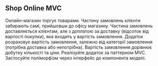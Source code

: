 
Shop Online MVC
-------------------
Онлайн-магазин торгує товарами.
Частину замовлень клієнти забирають самі, прийшовши
до офісу магазину.
Частина замовлень доставляється клієнтам, але
з доплатою за доставку (відсоток від вартості покупки),
яка входить у вартість замовлення.
Додаток розраховує вартість замовлення,
залежно від категорії замовлення (потрібна доставка або
непотрібна).
Вартість замовлення дорівнює добутку кількості та ціни.
Реалізуйте додаток за паттерном MVC.
Застосуйте поліморфізм через інтерфейс до компонента
моделі.

